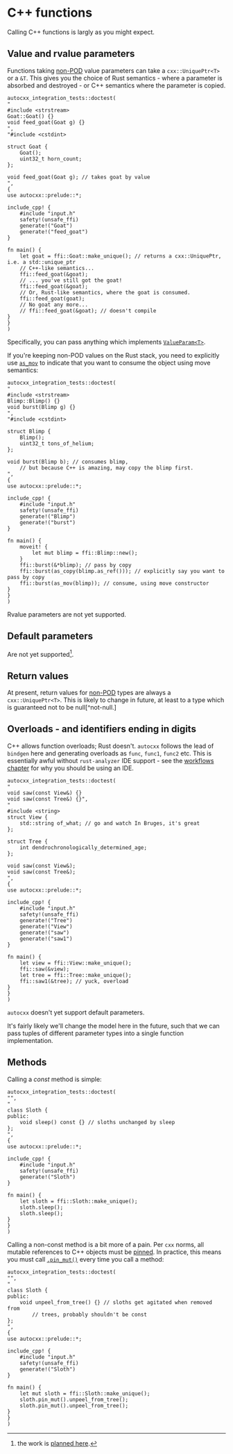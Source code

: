 # C++ functions

Calling C++ functions is largly as you might expect.

## Value and rvalue parameters

Functions taking [non-POD](cpp_types.md) value parameters can take a `cxx::UniquePtr<T>`
or a `&T`. This gives you the choice of Rust semantics - where a parameter
is absorbed and destroyed - or C++ semantics where the parameter is copied.


```rust,ignore,autocxx,hidecpp
autocxx_integration_tests::doctest(
"
#include <strstream>
Goat::Goat() {}
void feed_goat(Goat g) {}
",
"#include <cstdint>

struct Goat {
    Goat();
    uint32_t horn_count;
};

void feed_goat(Goat g); // takes goat by value
",
{
use autocxx::prelude::*;

include_cpp! {
    #include "input.h"
    safety!(unsafe_ffi)
    generate!("Goat")
    generate!("feed_goat")
}

fn main() {
    let goat = ffi::Goat::make_unique(); // returns a cxx::UniquePtr, i.e. a std::unique_ptr
    // C++-like semantics...
    ffi::feed_goat(&goat);
    // ... you've still got the goat!
    ffi::feed_goat(&goat);
    // Or, Rust-like semantics, where the goat is consumed.
    ffi::feed_goat(goat);
    // No goat any more...
    // ffi::feed_goat(&goat); // doesn't compile
}
}
)
```

Specifically, you can pass anything which implements [`ValueParam<T>`](https://docs.rs/autocxx/latest/autocxx/trait.ValueParam.html).

If you're keeping non-POD values on the Rust stack, you need to explicitly use [`as_mov`](https://docs.rs/autocxx/latest/autocxx/prelude/fn.as_mov.html) to indicate that you want to
consume the object using move semantics:

```rust,ignore,autocxx,hidecpp
autocxx_integration_tests::doctest(
"
#include <strstream>
Blimp::Blimp() {}
void burst(Blimp g) {}
",
"#include <cstdint>

struct Blimp {
    Blimp();
    uint32_t tons_of_helium;
};

void burst(Blimp b); // consumes blimp,
    // but because C++ is amazing, may copy the blimp first.
",
{
use autocxx::prelude::*;

include_cpp! {
    #include "input.h"
    safety!(unsafe_ffi)
    generate!("Blimp")
    generate!("burst")
}

fn main() {
    moveit! {
        let mut blimp = ffi::Blimp::new();
    }
    ffi::burst(&*blimp); // pass by copy
    ffi::burst(as_copy(blimp.as_ref())); // explicitly say you want to pass by copy
    ffi::burst(as_mov(blimp)); // consume, using move constructor
}
}
)
```

Rvalue parameters are not yet supported.

## Default parameters

Are not yet supported[^default].

[^default]: the work is [planned here](https://github.com/google/autocxx/issues/563).

## Return values

At present, return values for [non-POD](cpp_types.md) types are always
a `cxx::UniquePtr<T>`. This is likely to change in future, at least to a type
which is guaranteed not to be null[^not-null.]

[^not-null]: [plans here](https://github.com/google/autocxx/issues/845)

## Overloads - and identifiers ending in digits

C++ allows function overloads; Rust doesn't. `autocxx` follows the lead
of `bindgen` here and generating overloads as `func`, `func1`, `func2` etc.
This is essentially awful without `rust-analyzer` IDE support - see the
[workflows chapter](workflow.md) for why you should be using an IDE.

```rust,ignore,autocxx,hidecpp
autocxx_integration_tests::doctest(
"
void saw(const View&) {}
void saw(const Tree&) {}",
"
#include <string>
struct View {
    std::string of_what; // go and watch In Bruges, it's great
};

struct Tree {
    int dendrochronologically_determined_age;
};

void saw(const View&);
void saw(const Tree&);
",
{
use autocxx::prelude::*;

include_cpp! {
    #include "input.h"
    safety!(unsafe_ffi)
    generate!("Tree")
    generate!("View")
    generate!("saw")
    generate!("saw1")
}

fn main() {
    let view = ffi::View::make_unique();
    ffi::saw(&view);
    let tree = ffi::Tree::make_unique();
    ffi::saw1(&tree); // yuck, overload
}
}
)
```

`autocxx` doesn't yet support default parameters.

It's fairly likely we'll change the model here in the future, such that
we can pass tuples of different parameter types into a single function
implementation.

## Methods

Calling a *const* method is simple:

```rust,ignore,autocxx,hidecpp
autocxx_integration_tests::doctest(
"",
"
class Sloth {
public:
    void sleep() const {} // sloths unchanged by sleep
};
",
{
use autocxx::prelude::*;

include_cpp! {
    #include "input.h"
    safety!(unsafe_ffi)
    generate!("Sloth")
}

fn main() {
    let sloth = ffi::Sloth::make_unique();
    sloth.sleep();
    sloth.sleep();
}
}
)
```

Calling a non-const method is a bit more of a pain. Per `cxx` norms, all mutable
references to C++ objects must be [pinned](https://doc.rust-lang.org/std/pin/).
In practice, this means you must call [`.pin_mut()`](https://docs.rs/cxx/latest/cxx/struct.UniquePtr.html#method.pin_mut)
every time you call a method:

```rust,ignore,autocxx,hidecpp
autocxx_integration_tests::doctest(
"",
"
class Sloth {
public:
    void unpeel_from_tree() {} // sloths get agitated when removed from
        // trees, probably shouldn't be const
};
",
{
use autocxx::prelude::*;

include_cpp! {
    #include "input.h"
    safety!(unsafe_ffi)
    generate!("Sloth")
}

fn main() {
    let mut sloth = ffi::Sloth::make_unique();
    sloth.pin_mut().unpeel_from_tree();
    sloth.pin_mut().unpeel_from_tree();
}
}
)
```